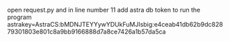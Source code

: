 open request.py and in line number 11 add astra db token to run the program 
astrakey=AstraCS:bMDNJTEYYywYDUkFuMJIsbig:e4ceab41db62b9dc82879301803e801c8a9bb9166888d7a8ce7426a1b57da5ca
